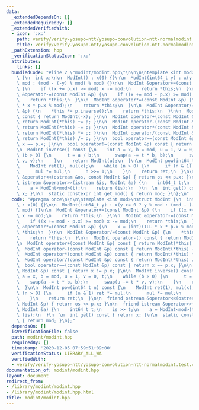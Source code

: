```yaml
---
data:
  _extendedDependsOn: []
  _extendedRequiredBy: []
  _extendedVerifiedWith:
  - icon: ':x:'
    path: verify/verify-yosupo-ntt/yosupo-convolution-ntt-normalmodint.test.cpp
    title: verify/verify-yosupo-ntt/yosupo-convolution-ntt-normalmodint.test.cpp
  _pathExtension: hpp
  _verificationStatusIcon: ':x:'
  attributes:
    links: []
  bundledCode: "#line 2 \"modint/modint.hpp\"\n\n\n\ntemplate <int mod>\nstruct ModInt\
    \ {\n  int x;\n\n  ModInt() : x(0) {}\n\n  ModInt(int64_t y) : x(y >= 0 ? y %\
    \ mod : (mod - (-y) % mod) % mod) {}\n\n  ModInt &operator+=(const ModInt &p)\
    \ {\n    if ((x += p.x) >= mod) x -= mod;\n    return *this;\n  }\n\n  ModInt\
    \ &operator-=(const ModInt &p) {\n    if ((x += mod - p.x) >= mod) x -= mod;\n\
    \    return *this;\n  }\n\n  ModInt &operator*=(const ModInt &p) {\n    x = (int)(1LL\
    \ * x * p.x % mod);\n    return *this;\n  }\n\n  ModInt &operator/=(const ModInt\
    \ &p) {\n    *this *= p.inverse();\n    return *this;\n  }\n\n  ModInt operator-()\
    \ const { return ModInt(-x); }\n\n  ModInt operator+(const ModInt &p) const {\
    \ return ModInt(*this) += p; }\n\n  ModInt operator-(const ModInt &p) const {\
    \ return ModInt(*this) -= p; }\n\n  ModInt operator*(const ModInt &p) const {\
    \ return ModInt(*this) *= p; }\n\n  ModInt operator/(const ModInt &p) const {\
    \ return ModInt(*this) /= p; }\n\n  bool operator==(const ModInt &p) const { return\
    \ x == p.x; }\n\n  bool operator!=(const ModInt &p) const { return x != p.x; }\n\
    \n  ModInt inverse() const {\n    int a = x, b = mod, u = 1, v = 0, t;\n    while\
    \ (b > 0) {\n      t = a / b;\n      swap(a -= t * b, b);\n      swap(u -= t *\
    \ v, v);\n    }\n    return ModInt(u);\n  }\n\n  ModInt pow(int64_t n) const {\n\
    \    ModInt ret(1), mul(x);\n    while (n > 0) {\n      if (n & 1) ret *= mul;\n\
    \      mul *= mul;\n      n >>= 1;\n    }\n    return ret;\n  }\n\n  friend ostream\
    \ &operator<<(ostream &os, const ModInt &p) { return os << p.x; }\n\n  friend\
    \ istream &operator>>(istream &is, ModInt &a) {\n    int64_t t;\n    is >> t;\n\
    \    a = ModInt<mod>(t);\n    return (is);\n  }\n  \n  int get() const { return\
    \ x; }\n\n  static constexpr int get_mod() { return mod; }\n};\n"
  code: "#pragma once\n\n\n\ntemplate <int mod>\nstruct ModInt {\n  int x;\n\n  ModInt()\
    \ : x(0) {}\n\n  ModInt(int64_t y) : x(y >= 0 ? y % mod : (mod - (-y) % mod) %\
    \ mod) {}\n\n  ModInt &operator+=(const ModInt &p) {\n    if ((x += p.x) >= mod)\
    \ x -= mod;\n    return *this;\n  }\n\n  ModInt &operator-=(const ModInt &p) {\n\
    \    if ((x += mod - p.x) >= mod) x -= mod;\n    return *this;\n  }\n\n  ModInt\
    \ &operator*=(const ModInt &p) {\n    x = (int)(1LL * x * p.x % mod);\n    return\
    \ *this;\n  }\n\n  ModInt &operator/=(const ModInt &p) {\n    *this *= p.inverse();\n\
    \    return *this;\n  }\n\n  ModInt operator-() const { return ModInt(-x); }\n\
    \n  ModInt operator+(const ModInt &p) const { return ModInt(*this) += p; }\n\n\
    \  ModInt operator-(const ModInt &p) const { return ModInt(*this) -= p; }\n\n\
    \  ModInt operator*(const ModInt &p) const { return ModInt(*this) *= p; }\n\n\
    \  ModInt operator/(const ModInt &p) const { return ModInt(*this) /= p; }\n\n\
    \  bool operator==(const ModInt &p) const { return x == p.x; }\n\n  bool operator!=(const\
    \ ModInt &p) const { return x != p.x; }\n\n  ModInt inverse() const {\n    int\
    \ a = x, b = mod, u = 1, v = 0, t;\n    while (b > 0) {\n      t = a / b;\n  \
    \    swap(a -= t * b, b);\n      swap(u -= t * v, v);\n    }\n    return ModInt(u);\n\
    \  }\n\n  ModInt pow(int64_t n) const {\n    ModInt ret(1), mul(x);\n    while\
    \ (n > 0) {\n      if (n & 1) ret *= mul;\n      mul *= mul;\n      n >>= 1;\n\
    \    }\n    return ret;\n  }\n\n  friend ostream &operator<<(ostream &os, const\
    \ ModInt &p) { return os << p.x; }\n\n  friend istream &operator>>(istream &is,\
    \ ModInt &a) {\n    int64_t t;\n    is >> t;\n    a = ModInt<mod>(t);\n    return\
    \ (is);\n  }\n  \n  int get() const { return x; }\n\n  static constexpr int get_mod()\
    \ { return mod; }\n};"
  dependsOn: []
  isVerificationFile: false
  path: modint/modint.hpp
  requiredBy: []
  timestamp: '2020-12-05 07:59:51+09:00'
  verificationStatus: LIBRARY_ALL_WA
  verifiedWith:
  - verify/verify-yosupo-ntt/yosupo-convolution-ntt-normalmodint.test.cpp
documentation_of: modint/modint.hpp
layout: document
redirect_from:
- /library/modint/modint.hpp
- /library/modint/modint.hpp.html
title: modint/modint.hpp
---
```

